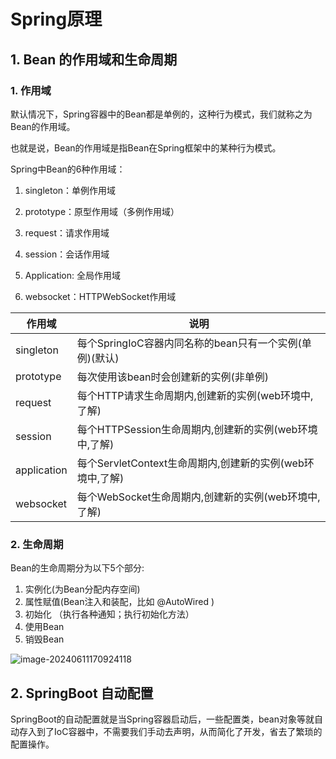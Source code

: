 # Spring原理

## 1. Bean 的作用域和生命周期

### 1. 作用域

默认情况下，Spring容器中的Bean都是单例的，这种行为模式，我们就称之为Bean的作用域。

也就是说，Bean的作用域是指Bean在Spring框架中的某种行为模式。    

Spring中Bean的6种作用域：

1. singleton：单例作用域

2. prototype：原型作用域（多例作用域）
3. request：请求作用域
4. session：会话作用域
5. Application: 全局作用域
6. websocket：HTTPWebSocket作用域

| 作用域      | 说明                                                      |
| ----------- | --------------------------------------------------------- |
| singleton   | 每个SpringIoC容器内同名称的bean只有一个实例(单例)(默认)   |
| prototype   | 每次使用该bean时会创建新的实例(非单例)                    |
| request     | 每个HTTP请求生命周期内,创建新的实例(web环境中,了解)       |
| session     | 每个HTTPSession生命周期内,创建新的实例(web环境中,了解)    |
| application | 每个ServletContext生命周期内,创建新的实例(web环境中,了解) |
| websocket   | 每个WebSocket生命周期内,创建新的实例(web环境中,了解)      |

### 2. 生命周期

Bean的生命周期分为以下5个部分:    

1. 实例化(为Bean分配内存空间)  
2. 属性赋值(Bean注入和装配，比如 @AutoWired )
3. 初始化 （执行各种通知；执行初始化方法）
4. 使用Bean
5. 销毁Bean      

![image-20240611170924118](E:\Note\Java\JavaEE进阶\Spring原理.assets\image-20240611170924118.png)

## 2. SpringBoot 自动配置

SpringBoot的自动配置就是当Spring容器启动后，一些配置类，bean对象等就自动存入到了IoC容器中，不需要我们手动去声明，从而简化了开发，省去了繁琐的配置操作。  